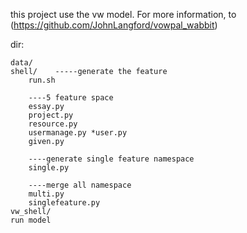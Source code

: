 this project use the vw model.
For more information, to (https://github.com/JohnLangford/vowpal_wabbit)


dir:

    data/   
    shell/    -----generate the feature
        run.sh
        
        ----5 feature space
        essay.py
        project.py
        resource.py
        usermanage.py *user.py
        given.py
        
        ----generate single feature namespace
        single.py
        
        ----merge all namespace
        multi.py
        singlefeature.py
    vw_shell/
    run model

